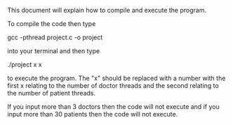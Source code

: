 This document will explain how to compile and execute the program.

To compile the code then type

gcc -pthread project.c -o project

into your terminal and then type

./project x x 

to execute the program. The "x" should be replaced with a number with the first x relating to
the number of doctor threads and the second relating to the number of patient threads.

If you input more than 3 doctors then the code will not execute and if you input more than 30
patients then the code will not execute.

